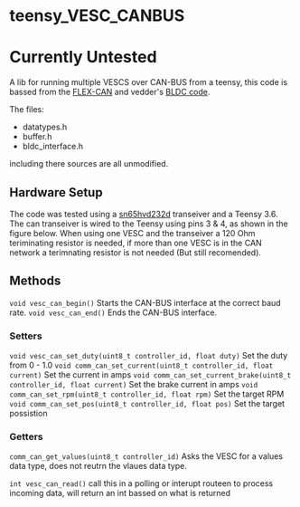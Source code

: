# teensy_VESC_CANBUS

# Currently Untested

A lib for running multiple VESCS over CAN-BUS from a teensy, this code is bassed from the [FLEX-CAN](https://github.com/teachop/FlexCAN_Library) and vedder's [BLDC code](https://github.com/vedderb/bldc_uart_comm_stm32f4_discovery).

The files: 
* datatypes.h
* buffer.h
* bldc_interface.h

including there sources are all unmodified. 

## Hardware Setup
  The code was tested using a [sn65hvd232d](http://www.ti.com/product/SN65HVD232) transeiver and a Teensy 3.6.
  The can transeiver is wired to the Teensy using pins 3 & 4, as shown in the figure below. When using one VESC and the transeiver a 120 Ohm teriminating resistor is needed, if more than one VESC is in the CAN network a terimnating resistor is not needed (But still recomended).
  
  

## Methods
`void vesc_can_begin()` Starts the CAN-BUS interface at the correct baud rate.
`void vesc_can_end()` Ends the CAN-BUS interface. 
  
### Setters
`void vesc_can_set_duty(uint8_t controller_id, float duty)` Set the duty from 0 - 1.0
`void comm_can_set_current(uint8_t controller_id, float current)` Set the current in amps
`void comm_can_set_current_brake(uint8_t controller_id, float current)` Set the brake current in amps
`void comm_can_set_rpm(uint8_t controller_id, float rpm)` Set the target RPM 
`void comm_can_set_pos(uint8_t controller_id, float pos)` Set the target possistion

### Getters
`comm_can_get_values(uint8_t controller_id)` Asks the VESC for a values data type, does not reutrn the vlaues data type. 
 
 `int vesc_can_read()` 
 call this in a polling or interupt routeen to process incoming data, will return an int bassed on what is returned
 


